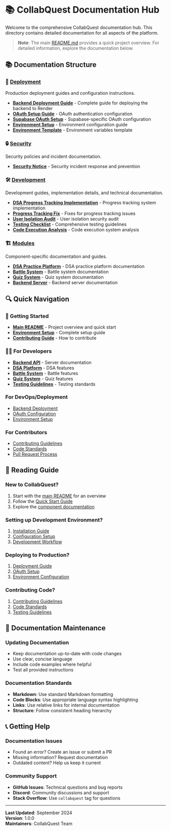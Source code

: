 # 📚 CollabQuest Documentation Hub

Welcome to the comprehensive CollabQuest documentation hub. This directory contains detailed documentation for all aspects of the platform.

> **Note**: The main [README.md](../README.md) provides a quick project overview. For detailed information, explore the documentation below.

## 📚 Documentation Structure

### 🚀 [Deployment](./deployment/)
Production deployment guides and configuration instructions.

- **[Backend Deployment Guide](./deployment/DEPLOYMENT_GUIDE.md)** - Complete guide for deploying the backend to Render
- **[OAuth Setup Guide](./deployment/OAUTH_SETUP_GUIDE.md)** - OAuth authentication configuration
- **[Supabase OAuth Setup](./deployment/SUPABASE_OAUTH_SETUP.md)** - Supabase-specific OAuth configuration
- **[Environment Setup](./deployment/ENVIRONMENT_SETUP.md)** - Environment configuration guide
- **[Environment Template](./deployment/env.example)** - Environment variables template

### 🔒 [Security](./security/)
Security policies and incident documentation.

- **[Security Notice](./security/SECURITY_NOTICE.md)** - Security incident response and prevention

### 🛠️ [Development](./development/)
Development guides, implementation details, and technical documentation.

- **[DSA Progress Tracking Implementation](./development/DSA-PROGRESS-TRACKING-IMPLEMENTATION.md)** - Progress tracking system implementation
- **[Progress Tracking Fix](./development/PROGRESS-TRACKING-FIX.md)** - Fixes for progress tracking issues
- **[User Isolation Audit](./development/USER-ISOLATION-AUDIT-COMPLETE.md)** - User isolation security audit
- **[Testing Checklist](./development/TESTING-CHECKLIST.md)** - Comprehensive testing guidelines
- **[Code Execution Analysis](./development/code-execution-analysis.md)** - Code execution system analysis

### 🏗️ [Modules](./modules/)
Component-specific documentation and guides.

- **[DSA Practice Platform](../client/src/components/DSA/README.md)** - DSA practice platform documentation
- **[Battle System](../client/src/battle/README.md)** - Battle system documentation
- **[Quiz System](../client/src/components/quiz/README.md)** - Quiz system documentation
- **[Backend Server](../server/README.md)** - Backend server documentation

## 🔍 Quick Navigation

### 🚀 Getting Started
- **[Main README](../README.md)** - Project overview and quick start
- **[Environment Setup](./deployment/ENVIRONMENT_SETUP.md)** - Complete setup guide
- **[Contributing Guide](../CONTRIBUTING.md)** - How to contribute

### 👨‍💻 For Developers
- **[Backend API](../server/README.md)** - Server documentation
- **[DSA Platform](../client/src/components/DSA/README.md)** - DSA features
- **[Battle System](../client/src/battle/README.md)** - Battle features
- **[Quiz System](../client/src/components/quiz/README.md)** - Quiz features
- **[Testing Guidelines](./development/TESTING-CHECKLIST.md)** - Testing standards

### For DevOps/Deployment
- [Backend Deployment](./deployment/DEPLOYMENT_GUIDE.md)
- [OAuth Configuration](./deployment/OAUTH_SETUP_GUIDE.md)
- [Environment Setup](../README.md#-configuration)

### For Contributors
- [Contributing Guidelines](../README.md#-contributing)
- [Code Standards](../README.md#-code-standards)
- [Pull Request Process](../README.md#-pull-request-process)

## 📖 Reading Guide

### New to CollabQuest?
1. Start with the [main README](../README.md) for an overview
2. Follow the [Quick Start Guide](../README.md#-quick-start)
3. Explore the [component documentation](./modules/)

### Setting up Development Environment?
1. [Installation Guide](../README.md#-installation)
2. [Configuration Setup](../README.md#-configuration)
3. [Development Workflow](../README.md#-development-workflow)

### Deploying to Production?
1. [Deployment Guide](./deployment/DEPLOYMENT_GUIDE.md)
2. [OAuth Setup](./deployment/OAUTH_SETUP_GUIDE.md)
3. [Environment Configuration](./deployment/)

### Contributing Code?
1. [Contributing Guidelines](../README.md#-contributing)
2. [Code Standards](../README.md#-code-standards)
3. [Testing Guidelines](./development/TESTING-CHECKLIST.md)

## 🔧 Documentation Maintenance

### Updating Documentation
- Keep documentation up-to-date with code changes
- Use clear, concise language
- Include code examples where helpful
- Test all provided instructions

### Documentation Standards
- **Markdown**: Use standard Markdown formatting
- **Code Blocks**: Use appropriate language syntax highlighting
- **Links**: Use relative links for internal documentation
- **Structure**: Follow consistent heading hierarchy

## 📞 Getting Help

### Documentation Issues
- Found an error? Create an issue or submit a PR
- Missing information? Request documentation
- Outdated content? Help us keep it current

### Community Support
- **GitHub Issues**: Technical questions and bug reports
- **Discord**: Community discussions and support
- **Stack Overflow**: Use `collabquest` tag for questions

---

**Last Updated**: September 2024  
**Version**: 1.0.0  
**Maintainers**: CollabQuest Team